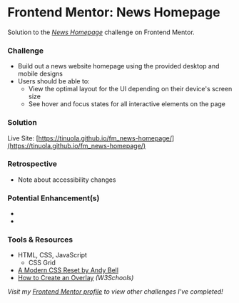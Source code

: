 # Frontend Mentor: News Homepage

Solution to the _[News Homepage](https://www.frontendmentor.io/challenges/news-homepage-H6SWTa1MFl/hub)_ challenge on Frontend Mentor.

### Challenge

- Build out a news website homepage using the provided desktop and mobile designs
- Users should be able to:
  - View the optimal layout for the UI depending on their device's screen size
  - See hover and focus states for all interactive elements on the page

### Solution

Live Site: [https://tinuola.github.io/fm_news-homepage/](https://tinuola.github.io/fm_news-homepage/)

### Retrospective

- Note about accessibility changes

### Potential Enhancement(s)

-
-

### Tools & Resources

- HTML, CSS, JavaScript
  - CSS Grid
- [A Modern CSS Reset by Andy Bell](https://piccalil.li/blog/a-modern-css-reset/)
- [How to Create an Overlay](https://www.w3schools.com/howto/howto_css_overlay.asp) _(W3Schools)_

_Visit my [Frontend Mentor profile](https://www.frontendmentor.io/profile/tinuola) to view other challenges I've completed!_
